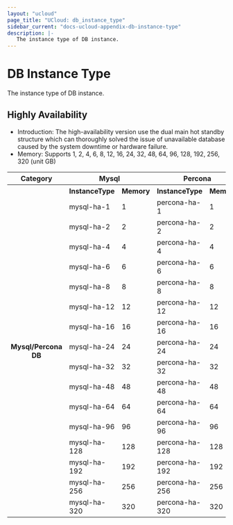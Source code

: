 ```yaml
---
layout: "ucloud"
page_title: "UCloud: db_instance_type"
sidebar_current: "docs-ucloud-appendix-db-instance-type"
description: |-
   The instance type of DB instance.
---
```


# DB Instance Type

The instance type of DB instance.

## Highly Availability

- Introduction: The high-availability version use the dual main hot standby structure which can thoroughly solved the issue of unavailable database caused by the system downtime or hardware failure.
- Memory: Supports 1, 2, 4, 6, 8, 12, 16, 24, 32, 48, 64, 96, 128, 192, 256, 320 (unit GB)

<table><tr><th colspan="1">Category</th><th colspan="2">Mysql</th><th colspan="2">Percona</th></tr><tr><th rowspan="18">Mysql/Percona DB</th><th>InstanceType</th><th>Memory</th><th>InstanceType</th><th>Memory</th></tr><tr><td>mysql-ha-1</td><td>1</td><td>percona-ha-1</td><td>1</td> </tr><tr><td>mysql-ha-2</td><td>2</td><td>percona-ha-2</td><td>2</td> </tr><tr><td>mysql-ha-4</td><td>4</td><td>percona-ha-4</td><td>4</td> </tr><tr><td>mysql-ha-6</td><td>6</td><td>percona-ha-6</td><td>6</td> </tr><tr><td>mysql-ha-8</td><td>8</td><td>percona-ha-8</td><td>8</td> </tr><tr><td>mysql-ha-12</td><td>12</td><td>percona-ha-12</td><td>12</td> </tr><tr><td>mysql-ha-16</td><td>16</td><td>percona-ha-16</td><td>16</td> </tr><tr><td>mysql-ha-24</td><td>24</td><td>percona-ha-24</td><td>24</td> </tr><tr><td>mysql-ha-32</td><td>32</td><td>percona-ha-32</td><td>32</td> </tr><tr><td>mysql-ha-48</td><td>48</td><td>percona-ha-48</td><td>48</td> </tr><tr><td>mysql-ha-64</td><td>64</td><td>percona-ha-64</td><td>64</td> </tr><tr><td>mysql-ha-96</td><td>96</td><td>percona-ha-96</td><td>96</td> </tr><tr><td>mysql-ha-128</td><td>128</td><td>percona-ha-128</td><td>128</td> </tr><tr><td>mysql-ha-192</td><td>192</td><td>percona-ha-192</td><td>192</td> </tr><tr><td>mysql-ha-256</td><td>256</td><td>percona-ha-256</td><td>256</td> </tr><tr><td>mysql-ha-320</td><td>320</td><td>percona-ha-320</td><td>320</td> </tr></table>